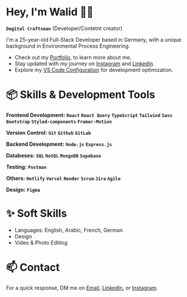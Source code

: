 # Hey, I'm Walid 👋🏼

**`Degital Craftsman`** (Developer/Contetnt creator)

I'm a 25-year-old Full-Stack Developer based in Germany, with a unique background in Environmental Process Engineering.

- Check out my [Portfolio](https://walidsportfolio.netlify.app/), to learn more about me.
- Stay updated with my journey on [Instagram](https://www.instagram.com/dev.n.des/) and [LinkedIn](https://www.linkedin.com/in/walid-kouider-ayad).
- Explore my [VS Code Configuration]() for development optimization.

# 📦 Skills & Development Tools

**Frontend Development:** **`React`** **`React Query`** **`TypeScript`** **`Tailwind`** **`Sass`** **`Bootstrap`** **`Styled-components`** **`Framer-Motion`**

**Version Control:** **`Git`** **`Github`** **`GitLab`**

**Backend Development:**  **`Node.js`** **`Express.js`**

**Databeses:** **`SQL`**  **`NoSQL`** **`MongoDB`** **`Supabase`**

**Testing:** **`Postman`** 

**Others:** **`Netlify`** **`Vercel`** **`Render`** **`Scrum`** **`Jira`** **`Agile`**

**Design:** **`Figma`**

# ✨ Soft Skills
- Languages: English, Arabic, French, German
- Design
- Video & Photo Editing

# 📫 Contact

For a quick response, DM me on [Email](mailto:kouiderayadwalid@gmail.com), [LinkedIn](https://www.linkedin.com/in/walid-kouider-ayad), or [Instagram](https://www.instagram.com/dev.n.des/).
